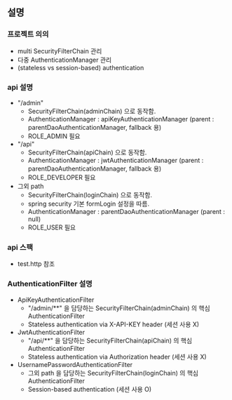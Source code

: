 ## 설명

### 프로젝트 의의
- multi SecurityFilterChain 관리
- 다중 AuthenticationManager 관리
- (stateless vs session-based) authentication

### api 설명
- "/admin"
  - SecurityFilterChain(adminChain) 으로 동작함.
  - AuthenticationManager : apiKeyAuthenticationManager (parent : parentDaoAuthenticationManager, fallback 용)
  - ROLE_ADMIN 필요
- "/api"
  - SecurityFilterChain(apiChain) 으로 동작함.
  - AuthenticationManager : jwtAuthenticationManager (parent : parentDaoAuthenticationManager, fallback 용)
  - ROLE_DEVELOPER 필요
- 그외 path
  - SecurityFilterChain(loginChain) 으로 동작함.
  - spring security 기본 formLogin 설정을 따름.
  - AuthenticationManager : parentDaoAuthenticationManager (parent : null)
  - ROLE_USER 필요

### api 스팩
- test.http 참조

### AuthenticationFilter 설명
- ApiKeyAuthenticationFilter
  - "/admin/**" 을 담당하는 SecurityFilterChain(adminChain) 의 핵심 AuthenticationFilter
  - Stateless authentication via X-API-KEY header (세션 사용 X)
- JwtAuthenticationFilter
  - "/api/**" 을 담당하는 SecurityFilterChain(apiChain) 의 핵심 AuthenticationFilter
  - Stateless authentication via Authorization header (세션 사용 X)
- UsernamePasswordAuthenticationFilter
  - 그외 path 을 담당하는 SecurityFilterChain(loginChain) 의 핵심 AuthenticationFilter
  - Session-based authentication (세션 사용 O)
